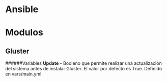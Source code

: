 # Ansible
# Modulos
## Gluster
######Variables
**Update** -  Booleno que permite realizar una actualización del sistema antes de instalar Gluster.
El valor por defecto es True.
Definido en vars/main.yml
